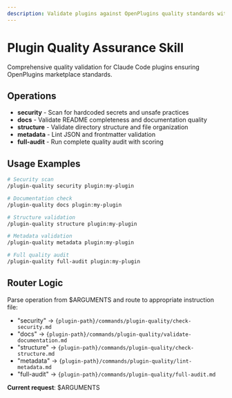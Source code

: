 ```yaml
---
description: Validate plugins against OpenPlugins quality standards with security scanning and documentation checks
---
```


# Plugin Quality Assurance Skill

Comprehensive quality validation for Claude Code plugins ensuring OpenPlugins marketplace standards.

## Operations

- **security** - Scan for hardcoded secrets and unsafe practices
- **docs** - Validate README completeness and documentation quality
- **structure** - Validate directory structure and file organization
- **metadata** - Lint JSON and frontmatter validation
- **full-audit** - Run complete quality audit with scoring

## Usage Examples

```bash
# Security scan
/plugin-quality security plugin:my-plugin

# Documentation check
/plugin-quality docs plugin:my-plugin

# Structure validation
/plugin-quality structure plugin:my-plugin

# Metadata validation
/plugin-quality metadata plugin:my-plugin

# Full quality audit
/plugin-quality full-audit plugin:my-plugin
```

## Router Logic

Parse operation from $ARGUMENTS and route to appropriate instruction file:
- "security" → `{plugin-path}/commands/plugin-quality/check-security.md`
- "docs" → `{plugin-path}/commands/plugin-quality/validate-documentation.md`
- "structure" → `{plugin-path}/commands/plugin-quality/check-structure.md`
- "metadata" → `{plugin-path}/commands/plugin-quality/lint-metadata.md`
- "full-audit" → `{plugin-path}/commands/plugin-quality/full-audit.md`

**Current request**: $ARGUMENTS
